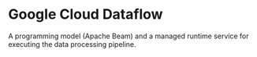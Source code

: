 # Google Cloud Dataflow
A programming model (Apache Beam) and a managed runtime service for executing the data processing pipeline. 
